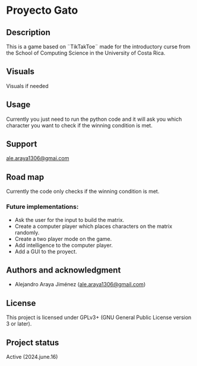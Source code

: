 # Proyecto Gato

## Description
This is a game based on ¨TikTakToe¨ made for the introductory curse from the School of Computing Science in the University of Costa Rica.   

## Visuals
Visuals if needed

## Usage
Currently you just need to run the python code and it will ask you which character you want to check if the winning condition is met. 

## Support
ale.araya1306@gmai.com

## Road map
Currently the code only checks if the winning condition is met. 

### Future implementations:
  * Ask the user for the input to build the matrix.
  * Create a computer player which places characters on the matrix randomly.
  * Create a two player mode on the game.
  * Add intelligence to the computer player.
  * Add a GUI to the proyect.

## Authors and acknowledgment
  * Alejandro Araya Jiménez (ale.araya1306@gmail.com)

## License
This project is licensed under GPLv3+ (GNU General Public License version 3 or later).

## Project status
Active (2024.june.16)
